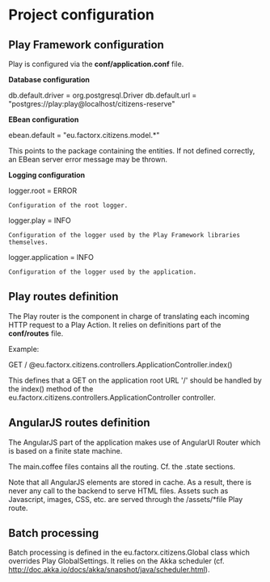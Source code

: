 # Project configuration

## Play Framework configuration

Play is configured via the **conf/application.conf** file.

**Database configuration**

db.default.driver = org.postgresql.Driver
db.default.url = "postgres://play:play@localhost/citizens-reserve"

**EBean configuration**

ebean.default = "eu.factorx.citizens.model.*"

This points to the package containing the entities. If not defined correctly, an EBean server error message may be
thrown.

**Logging configuration**

logger.root = ERROR

    Configuration of the root logger.

logger.play = INFO

    Configuration of the logger used by the Play Framework libraries themselves.

logger.application = INFO

    Configuration of the logger used by the application.

## Play routes definition

The Play router is the component in charge of translating each incoming HTTP request to a Play Action. It relies on
definitions part of the **conf/routes** file.

Example:

GET / @eu.factorx.citizens.controllers.ApplicationController.index()

This defines that a GET on the application root URL '/' should be handled by the index() method of the
eu.factorx.citizens.controllers.ApplicationController controller.

## AngularJS routes definition

The AngularJS part of the application makes use of AngularUI Router which is based on a finite state machine.

The main.coffee files contains all the routing. Cf. the .state sections.

Note that all AngularJS elements are stored in cache. As a result, there is never any call to the backend to serve HTML
files. Assets such as Javascript, images, CSS, etc. are served through the /assets/*file Play route.

## Batch processing

Batch processing is defined in the eu.factorx.citizens.Global class which overrides Play GlobalSettings. It relies
on the Akka scheduler (cf. http://doc.akka.io/docs/akka/snapshot/java/scheduler.html).

